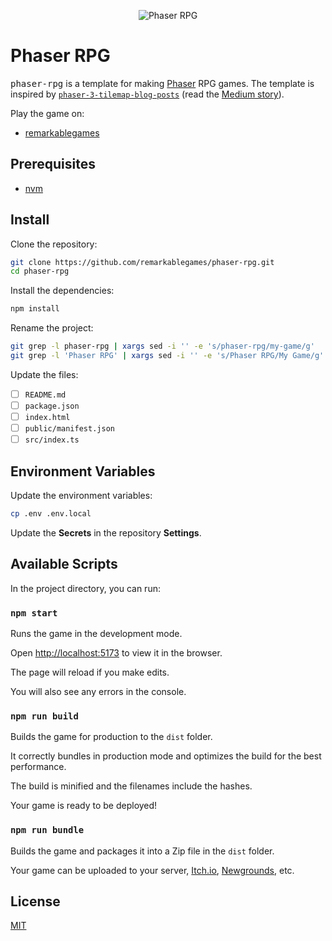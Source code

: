 <p align="center">
  <img src="https://github.com/remarkablegames/phaser-rpg/blob/master/public/logo192.png" alt="Phaser RPG">
</p>

# Phaser RPG

<kbd>phaser-rpg</kbd> is a template for making [Phaser](https://phaser.io/) RPG games. The template is inspired by [`phaser-3-tilemap-blog-posts`](https://github.com/mikewesthad/phaser-3-tilemap-blog-posts/tree/master/examples/post-1) (read the [Medium story](https://medium.com/@michaelwesthadley/958fc7e6bbd6)).

Play the game on:

- [remarkablegames](https://remarkablegames.org/phaser-rpg/)

## Prerequisites

- [nvm](https://github.com/nvm-sh/nvm#readme)

## Install

Clone the repository:

```sh
git clone https://github.com/remarkablegames/phaser-rpg.git
cd phaser-rpg
```

Install the dependencies:

```sh
npm install
```

Rename the project:

```sh
git grep -l phaser-rpg | xargs sed -i '' -e 's/phaser-rpg/my-game/g'
git grep -l 'Phaser RPG' | xargs sed -i '' -e 's/Phaser RPG/My Game/g'
```

Update the files:

- [ ] `README.md`
- [ ] `package.json`
- [ ] `index.html`
- [ ] `public/manifest.json`
- [ ] `src/index.ts`

## Environment Variables

Update the environment variables:

```sh
cp .env .env.local
```

Update the **Secrets** in the repository **Settings**.

## Available Scripts

In the project directory, you can run:

### `npm start`

Runs the game in the development mode.

Open [http://localhost:5173](http://localhost:5173) to view it in the browser.

The page will reload if you make edits.

You will also see any errors in the console.

### `npm run build`

Builds the game for production to the `dist` folder.

It correctly bundles in production mode and optimizes the build for the best performance.

The build is minified and the filenames include the hashes.

Your game is ready to be deployed!

### `npm run bundle`

Builds the game and packages it into a Zip file in the `dist` folder.

Your game can be uploaded to your server, [Itch.io](https://itch.io/), [Newgrounds](https://www.newgrounds.com/), etc.

## License

[MIT](LICENSE)
